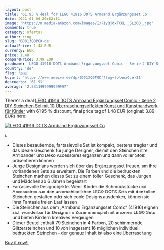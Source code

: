 ```yaml
---
layout: post
title: '61.95 % deal for LEGO 41916 DOTS Armband Ergänzungsset Co'
date: 2021-01-06 20:52:31
image: 'https://m.media-amazon.com/images/I/51yQjdxTCOL._SL200_.jpg'
comments: true
category: ofertas
author: ring
slug: 'B0813Q8PGD-de'
actualPrice: 1.48 EUR
currency: EUR
price: 1.48
comparePrice: 3.89 EUR
prodname: 'LEGO 41916 DOTS Armband Ergänzungsset Comic - Serie 2 DIY Steinchen Set mit 10 Überraschungseffekten  Kunst und Kunsthandwerk für Kinder'
country: 'de'
flag: '🇩🇪'
buyurl: 'https://www.amazon.de/dp/B0813Q8PGD/?tag=tolees0ca-21'
descuento: '61.95'
average: '2.5311999999999997'
---
```


There's a deal [LEGO 41916 DOTS Armband Ergänzungsset Comic - Serie 2 DIY Steinchen Set mit 10 Überraschungseffekten  Kunst und Kunsthandwerk für Kinder](https://www.amazon.de/dp/B0813Q8PGD/?tag=tolees0ca-21)  with  61.95 % discount, final price tag of  1.48 EUR (original: 3.89 EUR) here:

[![LEGO 41916 DOTS Armband Ergänzungsset Co](https://m.media-amazon.com/images/I/51yQjdxTCOL._SL200_.jpg)](https://www.amazon.de/dp/B0813Q8PGD/?tag=tolees0ca-21)

ℹ️:

- Dieses bezaubernde, fantasievolle Set ist kompakt, bestens tragbar und das ideale Geschenk für junge Designer, die mit den Steinchen ihre Armbänder und Deko Accessoires ergänzen und dann voller Stolz präsentieren können
- Junge Designfans werden sich über das Ergänzungsset freuen, um ihre vorhandenen Sets zu erweitern. Die Farben und die bedruckten Steinchen machen dieses Set zu einem tollen Geschenk, das Jungen und Mädchen ab 6 Jahren begeistert
- Fantasievolle Designobjekte. Wenn Kinder die Schmuckstücke und Accessoires aus den unterschiedlichen LEGO DOTS Sets mit den tollen Steinchen gestalten oder sich coole Designs ausdenken, können sie ihrer Fantasie freien Lauf lassen
- Die Steinchen aus dem „Armband Ergänzungsset Comic“ (41916) eignen sich wunderbar für Designs im Zusammenspiel mit anderen LEGO Sets und bieten Kindern kreatives Vergnügen
- Dieser Beutel enthält 79 Steinchen in 4 Farben, 20 schimmernde Glitzersteinchen und 10 von insgesamt 16 möglichen individuell bedruckten Steinchen – der genaue Inhalt ist also eine Überraschung

[Buy it now!!](https://www.amazon.de/dp/B0813Q8PGD/?tag=tolees0ca-21)
